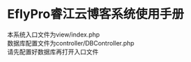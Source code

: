 # EflyPro睿江云博客系统使用手册
本系统入口文件为view/index.php  
数据库配置文件为controller/DBController.php  
请先配置好数据库再打开入口文件
